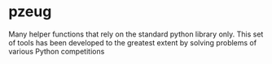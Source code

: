 # pzeug
Many helper functions that rely on the standard python library only. This set of tools has been developed to the greatest extent by solving problems of various Python competitions
